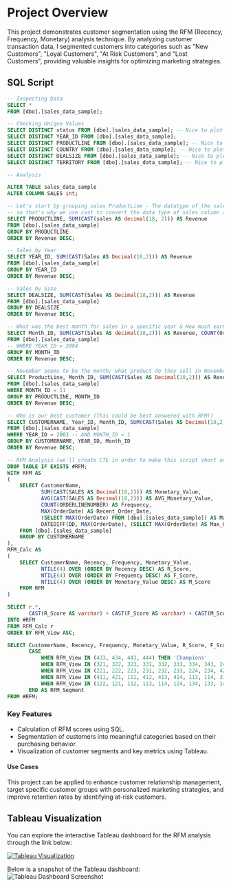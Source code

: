 # Project Overview
This project demonstrates customer segmentation using the RFM (Recency, Frequency, Monetary) analysis technique.
By analyzing customer transaction data, I segmented customers into categories such as "New Customers", "Loyal Customers", "At Risk Customers", and "Lost Customers",
providing valuable insights for optimizing marketing strategies.

## SQL Script

```sql
-- Inspecting Data 
SELECT * 
FROM [dbo].[sales_data_sample];

-- Checking Unique Values
SELECT DISTINCT status FROM [dbo].[sales_data_sample]; -- Nice to plot 
SELECT DISTINCT YEAR_ID FROM [dbo].[sales_data_sample];
SELECT DISTINCT PRODUCTLINE FROM [dbo].[sales_data_sample]; -- Nice to plot 
SELECT DISTINCT COUNTRY FROM [dbo].[sales_data_sample]; -- Nice to plot 
SELECT DISTINCT DEALSIZE FROM [dbo].[sales_data_sample]; -- Nice to plot 
SELECT DISTINCT TERRITORY FROM [dbo].[sales_data_sample]; -- Nice to plot 

-- Analysis 

ALTER TABLE sales_data_sample
ALTER COLUMN SALES int;

-- Let's start by grouping sales ProductLine - The datatype of the sales column is nvarchar and we need to get sum of sales
-- so that's why we use cast to convert the data type of sales column and we convert it to decimal.
SELECT PRODUCTLINE, SUM(CAST(sales AS decimal(18, 2))) AS Revenue
FROM [dbo].[sales_data_sample]
GROUP BY PRODUCTLINE
ORDER BY Revenue DESC;

-- Sales by Year 
SELECT YEAR_ID, SUM(CAST(Sales AS Decimal(18,2))) AS Revenue
FROM [dbo].[sales_data_sample]
GROUP BY YEAR_ID
ORDER BY Revenue DESC;

-- Sales by Size
SELECT DEALSIZE, SUM(CAST(Sales AS Decimal(18,2))) AS Revenue
FROM [dbo].[sales_data_sample]
GROUP BY DEALSIZE
ORDER BY Revenue DESC;

-- What was the best month for sales in a specific year & How much earned that month? 
SELECT Month_ID, SUM(CAST(Sales AS decimal(18,2))) AS Revenue, COUNT(OrderLINENumber) AS Frequency
FROM [dbo].[sales_data_sample]
-- WHERE YEAR_ID = 2004
GROUP BY MONTH_ID
ORDER BY Revenue DESC;

-- November seems to be the month; what product do they sell in November?
SELECT ProductLine, Month_ID, SUM(CAST(Sales AS Decimal(18,2))) AS Revenue, COUNT(ORDERLINENUMBER) AS Frequency
FROM [dbo].[sales_data_sample]
WHERE MONTH_ID = 11
GROUP BY PRODUCTLINE, MONTH_ID
ORDER BY Revenue DESC;

-- Who is our best customer (This could be best answered with RFM)?
SELECT CUSTOMERNAME, Year_ID, Month_ID, SUM(CAST(Sales AS Decimal(18,2))) AS Revenue, COUNT(ORDERLINENUMBER) AS Frequency 
FROM [dbo].[sales_data_sample]
WHERE YEAR_ID = 2003 -- AND MONTH_ID = 1
GROUP BY CUSTOMERNAME, YEAR_ID, Month_ID
ORDER BY Revenue DESC;

-- RFM Analysis (we'll create CTE in order to make this script short and easy to use for the next coming)
DROP TABLE IF EXISTS #RFM; 
WITH RFM AS
(	
    SELECT CustomerName, 
           SUM(CAST(SALES AS Decimal(18,2))) AS Monetary_Value,
           AVG(CAST(SALES AS Decimal(18,2))) AS AVG_Monetary_Value,
           COUNT(ORDERLINENUMBER) AS Frequency, 
           MAX(OrderDate) AS Recent_Order_Date,
           (SELECT MAX(OrderDate) FROM [dbo].[sales_data_sample]) AS Max_Order_Date,
           DATEDIFF(DD, MAX(OrderDate), (SELECT MAX(OrderDate) AS Max_Order_Date FROM [dbo].[sales_data_sample])) AS Recency
    FROM [dbo].[sales_data_sample]
    GROUP BY CUSTOMERNAME
),
RFM_Calc AS 
(
    SELECT CustomerName, Recency, Frequency, Monetary_Value, 
           NTILE(4) OVER (ORDER BY Recency DESC) AS R_Score,	
           NTILE(4) OVER (ORDER BY Frequency DESC) AS F_Score,
           NTILE(4) OVER (ORDER BY Monetary_Value DESC) AS M_Score
    FROM RFM
)

SELECT r.*, 
       CAST(R_Score AS varchar) + CAST(F_Score AS varchar) + CAST(M_Score AS varchar) AS RFM_View
INTO #RFM
FROM RFM_Calc r 
ORDER BY RFM_View ASC;

SELECT CustomerName, Recency, Frequency, Monetary_Value, R_Score, F_Score, M_Score, RFM_View,
       CASE 
           WHEN RFM_View IN (433, 434, 443, 444) THEN 'Champions'
           WHEN RFM_View IN (321, 322, 323, 331, 332, 333, 334, 343, 244, 344, 432) THEN 'Loyal'
           WHEN RFM_View IN (221, 222, 223, 231, 232, 233, 224, 234, 422, 122, 212, 243, 123) THEN 'At Risk Customers'
           WHEN RFM_View IN (411, 421, 111, 412, 413, 414, 113, 114, 311, 211, 321, 312, 144) THEN 'New Customers'
           WHEN RFM_View IN (122, 121, 112, 113, 114, 124, 134, 133, 144, 143) THEN 'Lost Customers'
       END AS RFM_Segment
FROM #RFM;
```

### Key Features
- Calculation of RFM scores using SQL.
- Segmentation of customers into meaningful categories based on their purchasing behavior.
- Visualization of customer segments and key metrics using Tableau.

#### Use Cases
This project can be applied to enhance customer relationship management, target specific customer groups with personalized marketing strategies, and improve retention rates by identifying at-risk customers.

## Tableau Visualization

You can explore the interactive Tableau dashboard for the RFM analysis through the link below:

[![Tableau Visualization](https://public.tableau.com/app/profile/zakaria.el.asli/viz/RFMVisualizationAnalysis/Tableaudebord1?publish=yes)](https://public.tableau.com/app/profile/zakaria.el.asli/viz/RFMVisualizationAnalysis/Tableaudebord1?publish=yes)

Below is a snapshot of the Tableau dashboard:
![Tableau Dashboard Screenshot](file:///C:/Users/pc/Downloads/SCreenshot%20git.PNG)




